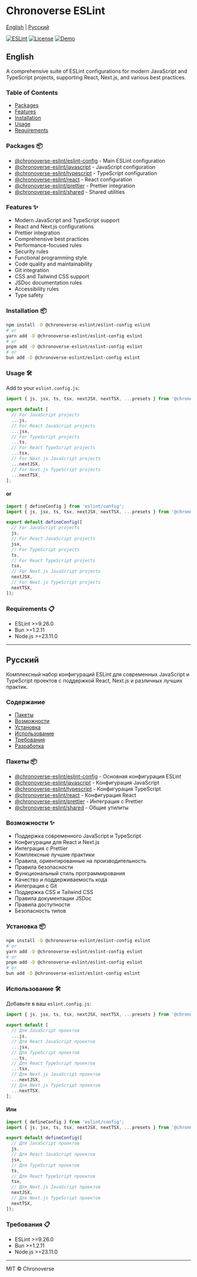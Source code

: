# Chronoverse ESLint

[English](#english) | [Русский](#русский)

[![ESLint](https://img.shields.io/badge/ESLint-v9.26.0-4B32C3.svg)](https://eslint.org)
[![License](https://img.shields.io/badge/license-MIT-4B32C3.svg)](LICENSE)
[![Demo](https://img.shields.io/badge/🛠️-Config%20Inspector-4B32C3)](https://gratisvictory.github.io/chronoverse-eslint)

## English

A comprehensive suite of ESLint configurations for modern JavaScript and TypeScript projects, supporting React, Next.js, and various best practices.

### Table of Contents

- [Packages](#packages-)
- [Features](#features-)
- [Installation](#installation-)
- [Usage](#usage-️)
- [Requirements](#requirements-)

### Packages 📦

- [@chronoverse-eslint/eslint-config](https://github.com/gratisvictory/chronoverse-eslint/tree/main/@chronoverse/eslint-config) - Main ESLint configuration
- [@chronoverse-eslint/javascript](https://github.com/gratisvictory/chronoverse-eslint/tree/main/@chronoverse/javascript) - JavaScript configuration
- [@chronoverse-eslint/typescript](https://github.com/gratisvictory/chronoverse-eslint/tree/main/@chronoverse/typescript) - TypeScript configuration
- [@chronoverse-eslint/react](https://github.com/gratisvictory/chronoverse-eslint/tree/main/@chronoverse/react) - React configuration
- [@chronoverse-eslint/prettier](https://github.com/gratisvictory/chronoverse-eslint/tree/main/@chronoverse/prettier) - Prettier integration
- [@chronoverse-eslint/shared](https://github.com/gratisvictory/chronoverse-eslint/tree/main/@chronoverse/shared) - Shared utilities

### Features ✨

- Modern JavaScript and TypeScript support
- React and Next.js configurations
- Prettier integration
- Comprehensive best practices
- Performance-focused rules
- Security rules
- Functional programming style
- Code quality and maintainability
- Git integration
- CSS and Tailwind CSS support
- JSDoc documentation rules
- Accessibility rules
- Type safety

### Installation 📦

```bash
npm install -D @chronoverse-eslint/eslint-config eslint
# or
yarn add -D @chronoverse-eslint/eslint-config eslint
# or
pnpm add -D @chronoverse-eslint/eslint-config eslint
# or
bun add -D @chronoverse-eslint/eslint-config eslint
```

### Usage 🛠️

Add to your `eslint.config.js`:

```javascript
import { js, jsx, ts, tsx, nextJSX, nextTSX, ...presets } from '@chronoverse-eslint/eslint-config';

export default [
  // For JavaScript projects
  ...js,
  // For React JavaScript projects
  ...jsx,
  // For TypeScript projects
  ...ts,
  // For React TypeScript projects
  ...tsx,
  // For Next.js JavaScript projects
  ...nextJSX,
  // For Next.js TypeScript projects
  ...nextTSX,
];
```

#### or

```javascript
import { defineConfig } from 'eslint/config';
import { js, jsx, ts, tsx, nextJSX, nextTSX, ...presets } from '@chronoverse-eslint/eslint-config';

export default defineConfig([
  // For JavaScript projects
  js,
  // For React JavaScript projects
  jsx,
  // For TypeScript projects
  ts,
  // For React TypeScript projects
  tsx,
  // For Next.js JavaScript projects
  nextJSX,
  // For Next.js TypeScript projects
  nextTSX,
]);
```

### Requirements 📋

- ESLint >=9.26.0
- Bun >=1.2.11
- Node.js >=23.11.0

---

## Русский

Комплексный набор конфигураций ESLint для современных JavaScript и TypeScript проектов с поддержкой React, Next.js и различных лучших практик.

### Содержание

- [Пакеты](#пакеты-)
- [Возможности](#возможности-)
- [Установка](#установка-)
- [Использование](#использование-️)
- [Требования](#требования-)
- [Разработка](#разработка-)

### Пакеты 📦

- [@chronoverse-eslint/eslint-config](https://github.com/gratisvictory/chronoverse-eslint/tree/main/@chronoverse/eslint-config) - Основная конфигурация ESLint
- [@chronoverse-eslint/javascript](https://github.com/gratisvictory/chronoverse-eslint/tree/main/@chronoverse/javascript) - Конфигурация JavaScript
- [@chronoverse-eslint/typescript](https://github.com/gratisvictory/chronoverse-eslint/tree/main/@chronoverse/typescript) - Конфигурация TypeScript
- [@chronoverse-eslint/react](https://github.com/gratisvictory/chronoverse-eslint/tree/main/@chronoverse/react) - Конфигурация React
- [@chronoverse-eslint/prettier](https://github.com/gratisvictory/chronoverse-eslint/tree/main/@chronoverse/prettier) - Интеграция с Prettier
- [@chronoverse-eslint/shared](https://github.com/gratisvictory/chronoverse-eslint/tree/main/@chronoverse/shared) - Общие утилиты

### Возможности ✨

- Поддержка современного JavaScript и TypeScript
- Конфигурации для React и Next.js
- Интеграция с Prettier
- Комплексные лучшие практики
- Правила, ориентированные на производительность
- Правила безопасности
- Функциональный стиль программирования
- Качество и поддерживаемость кода
- Интеграция с Git
- Поддержка CSS и Tailwind CSS
- Правила документации JSDoc
- Правила доступности
- Безопасность типов

### Установка 📦

```bash
npm install -D @chronoverse-eslint/eslint-config eslint
# or
yarn add -D @chronoverse-eslint/eslint-config eslint
# or
pnpm add -D @chronoverse-eslint/eslint-config eslint
# or
bun add -D @chronoverse-eslint/eslint-config eslint
```

### Использование 🛠️

Добавьте в ваш `eslint.config.js`:

```javascript
import { js, jsx, ts, tsx, nextJSX, nextTSX, ...presets } from '@chronoverse-eslint/eslint-config';

export default [
  // Для JavaScript проектов
  ...js,
  // Для React JavaScript проектов
  ...jsx,
  // Для TypeScript проектов
  ...ts,
  // Для React TypeScript проектов
  ...tsx,
  // Для Next.js JavaScript проектов
  ...nextJSX,
  // Для Next.js TypeScript проектов
  ...nextTSX,
];
```

#### Или

```javascript
import { defineConfig } from 'eslint/config';
import { js, jsx, ts, tsx, nextJSX, nextTSX, ...presets } from '@chronoverse-eslint/eslint-config';

export default defineConfig([
  // Для JavaScript проектов
  js,
  // Для React JavaScript проектов
  jsx,
  // Для TypeScript проектов
  ts,
  // Для React TypeScript проектов
  tsx,
  // Для Next.js JavaScript проектов
  nextJSX,
  // Для Next.js TypeScript проектов
  nextTSX,
]);
```

### Требования 📋

- ESLint >=9.26.0
- Bun >=1.2.11
- Node.js >=23.11.0

---

MIT © Chronoverse
